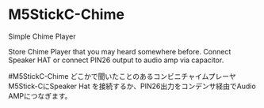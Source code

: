 # M5StickC-Chime
Simple Chime Player

Store Chime Player that you may heard somewhere before.
Connect Speaker HAT or connect PIN26 output to audio amp via capacitor.

#M5StickC-Chime
どこかで聞いたことのあるコンビニチャイムプレーヤ
M5Stick-CにSpeaker Hat を接続するか、PIN26出力をコンデンサ経由でAudio AMPにつなぎます。
